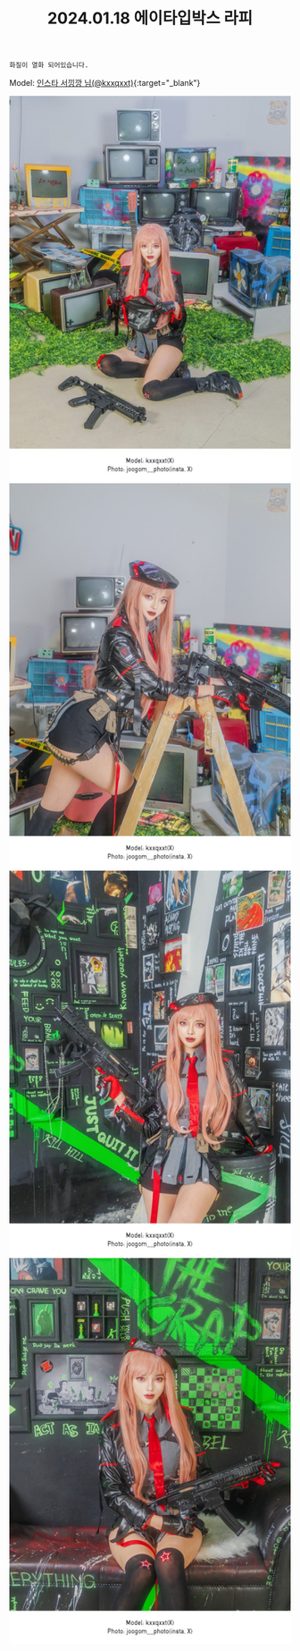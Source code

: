﻿---
title: 2024.01.18 에이타입박스 라피
categories: [2024, 스튜디오, 코스프레]
comments: false
thumbnail: /assets/img/2024/01-18/IMG9007.jpg
---

`화질이 열화 되어있습니다.`

Model: [인스타 서낑깡 님(@kxxqxxt)][서낑깡]{:target="_blank"}

[서낑깡]: https://www.instagram.com/kxxqxxt/

![IMG9007.jpg](/assets/img/2024/01-18/IMG9007.jpg)
![IMG9015.jpg](/assets/img/2024/01-18/IMG9015.jpg)
![IMG9019.jpg](/assets/img/2024/01-18/IMG9019.jpg)
![KakaoTalk2024020100512775401.jpg](/assets/img/2024/01-18/KakaoTalk2024020100512775401.jpg)
